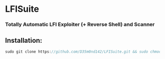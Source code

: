 # LFISuite
### Totally Automatic LFI Exploiter (+ Reverse Shell) and Scanner

## Installation:
```javascript
sudo git clone https://github.com/D35m0nd142/LFISuite.git && sudo chmod +x *
```
